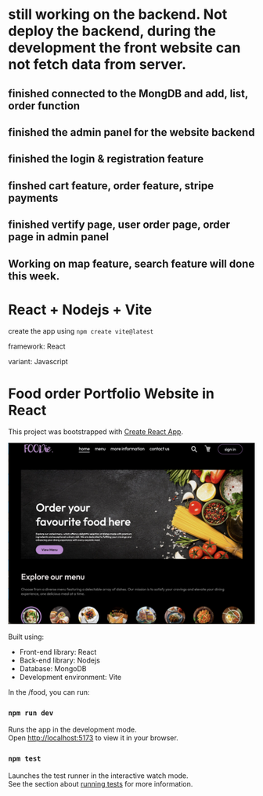 # still working on the backend. Not deploy the backend, during the development the front website can not fetch data from server.

## finished connected to the MongDB and add, list, order function

## finished the admin panel for the website backend

## finished the login & registration feature

## finshed cart feature, order feature, stripe payments

## finished vertify page, user order page, order page in admin panel

## Working on map feature, search feature will done this week.

# React + Nodejs + Vite

create the app using `npm create vite@latest`

framework: React

variant: Javascript

# Food order Portfolio Website in React

This project was bootstrapped with [Create React App](https://github.com/facebook/create-react-app).

<img width="1266" alt="Screen Shot 2022-06-19 at 2 18 18 PM" src="https://github.com/Jiayulllll/portofolio/blob/master/my-web/public/images/projects/2.png">

Built using:

- Front-end library: React
- Back-end library: Nodejs
- Database: MongoDB
- Development environment: Vite

In the /food, you can run:

### `npm run dev`

Runs the app in the development mode.\
Open [http://localhost:5173](http://localhost:5173) to view it in your browser.

### `npm test`

Launches the test runner in the interactive watch mode.\
See the section about [running tests](https://facebook.github.io/create-react-app/docs/running-tests) for more information.
